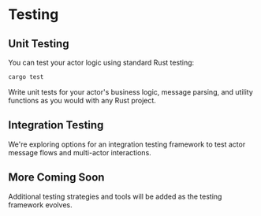 # Testing

## Unit Testing

You can test your actor logic using standard Rust testing:

```bash
cargo test
```

Write unit tests for your actor's business logic, message parsing, and utility functions as you would with any Rust project.

## Integration Testing

We're exploring options for an integration testing framework to test actor message flows and multi-actor interactions.

## More Coming Soon

Additional testing strategies and tools will be added as the testing framework evolves.